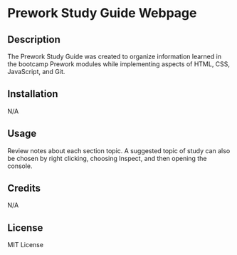 # Prework Study Guide Webpage

## Description

The Prework Study Guide was created to organize information learned in the bootcamp Prework modules while implementing aspects of HTML, CSS, JavaScript, and Git.

## Installation

N/A

## Usage

Review notes about each section topic. A suggested topic of study can also be chosen by right clicking, choosing Inspect, and then opening the console.

## Credits

N/A

## License

MIT License